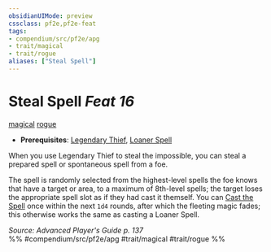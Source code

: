 ```yaml
---
obsidianUIMode: preview
cssclass: pf2e,pf2e-feat
tags:
- compendium/src/pf2e/apg
- trait/magical
- trait/rogue
aliases: ["Steal Spell"]
---
```

# Steal Spell  *Feat 16*  
[magical](../../Rules/traits/magical.md)  [rogue](../../Rules/traits/rogue.md)  

- **Prerequisites**: [Legendary Thief](legendary-thief.md), [Loaner Spell](loaner-spell-apg.md)

When you use Legendary Thief to steal the impossible, you can steal a prepared spell or spontaneous spell from a foe.

The spell is randomly selected from the highest-level spells the foe knows that have a target or area, to a maximum of 8th-level spells; the target loses the appropriate spell slot as if they had cast it themself. You can [Cast the Spell](../../Rules/actions/cast-a-spell.md) once within the next `1d4` rounds, after which the fleeting magic fades; this otherwise works the same as casting a Loaner Spell.

*Source: Advanced Player's Guide p. 137*  
%% #compendium/src/pf2e/apg #trait/magical #trait/rogue %%